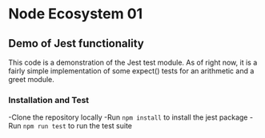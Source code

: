 # Node Ecosystem 01
## Demo of Jest functionality
This code is a demonstration of the Jest test module. As of right now, it is
a fairly simple implementation of some expect() tests for an arithmetic
and a greet module.

### Installation and Test
-Clone the repository locally
-Run `npm install` to install the jest package
-Run `npm run test` to run the test suite 
